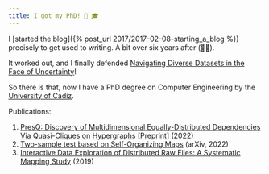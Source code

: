 ```yaml
---
title: I got my PhD! 🎉 🎓
---
```


I [started the blog]({% post_url 2017/2017-02-08-starting_a_blog %}) precisely
to get used to writing. A bit over six years after (😮‍💨).

It worked out, and I finally defended [Navigating Diverse Datasets in the Face of Uncertainty](https://rodin.uca.es/handle/10498/29364)!

So there is that, now I have a PhD degree on Computer Engineering by the
[University of Cádiz](https://escueladoctoral.uca.es/doctorate/doctorate-programme-courses/computer-engineering/?lang=en).

Publications:

1. [PresQ: Discovery of Multidimensional Equally-Distributed Dependencies Via Quasi-Cliques on Hypergraphs](https://ieeexplore.ieee.org/document/9861253) \[[Preprint](https://www.techrxiv.org/doi/full/10.36227/techrxiv.17212079.v1)\] (2022)
2. [Two-sample test based on Self-Organizing Maps](https://arxiv.org/abs/2212.08960) (arXiv, 2022)
3. [Interactive Data Exploration of Distributed Raw Files: A Systematic Mapping Study](https://ieeexplore.ieee.org/abstract/document/8540356) (2019)
